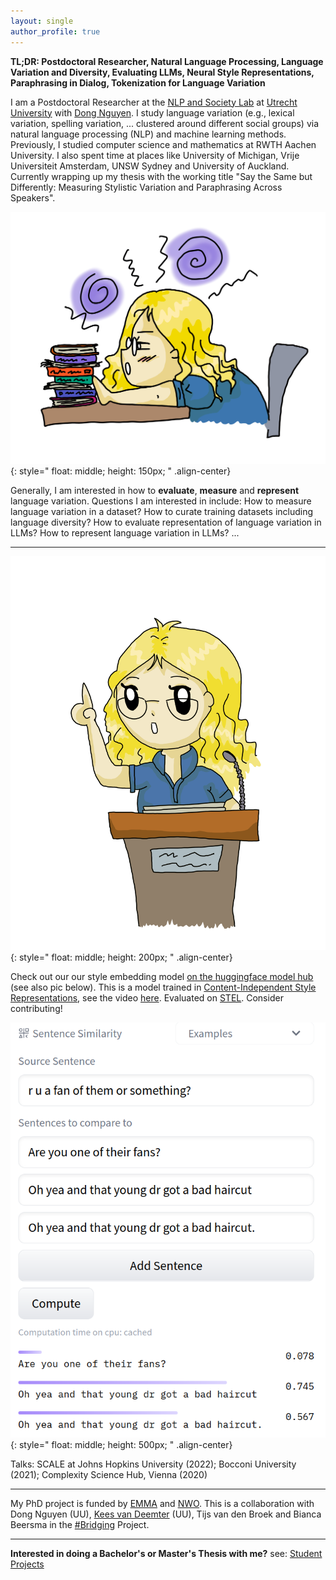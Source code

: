 ```yaml
---
layout: single
author_profile: true
---
```


**TL;DR: Postdoctoral Researcher, Natural Language Processing, Language Variation and Diversity, Evaluating LLMs, Neural Style Representations, Paraphrasing in Dialog, Tokenization for Language Variation**

I am a Postdoctoral Researcher at the [NLP and Society Lab](https://nlpsoc.github.io/) at [Utrecht University](https://www.uu.nl/en) with [Dong Nguyen](https://dongnguyen.nl/). I study language variation (e.g., lexical variation, spelling variation, ... clustered around different social groups) via natural language processing (NLP) and machine learning methods. Previously, I studied computer science and mathematics at RWTH Aachen University. I also spent time at places like University of Michigan, Vrije Universiteit Amsterdam, UNSW Sydney and University of Auckland. Currently wrapping up my thesis with the working title "Say the Same but Differently: Measuring Stylistic Variation and Paraphrasing Across Speakers".

![drawn Anna research](./assets/images/me_blue_research.PNG){: style=" float: middle; height: 150px; " .align-center}

Generally, I am interested in how to **evaluate**, **measure** and **represent** language variation. Questions I am interested in include: How to measure language variation in a dataset? How to curate training datasets including language diversity? How to evaluate representation of language variation in LLMs? How to represent language variation in LLMs? ...

---

![drawn Anna presents](./assets/images/me_talk_blue.PNG){: style=" float: middle; height: 200px; " .align-center}

Check out our our style embedding model [on the huggingface model hub](https://huggingface.co/AnnaWegmann/Style-Embedding) (see also pic below). This is a model trained in [Content-Independent Style Representations](https://aclanthology.org/2022.repl4nlp-1.26/), see the video [here](https://www.youtube.com/watch?v=QHW7pfwJ56E). Evaluated on [STEL](https://github.com/nlpsoc/STEL). Consider contributing!

![example style representations](./assets/images/Style-Model.png){: style=" float: middle; height: 500px; " .align-center}

Talks: SCALE at Johns Hopkins University (2022); Bocconi University (2021); Complexity Science Hub, Vienna (2020)

---

My PhD project is funded by [EMMA](https://www.emma.nl/) and [NWO](https://www.nwo.nl/en). This is a collaboration with Dong Nguyen (UU), [Kees van Deemter](https://www.uu.nl/staff/CJvanDeemter?t=0) (UU),  Tijs van den Broek and Bianca Beersma in the [#Bridging](https://nwo-bridging.github.io/) Project.

---

**Interested in doing a Bachelor's or Master's Thesis with me?** see: [Student Projects](https://annawegmann.github.io/student-projects/)




